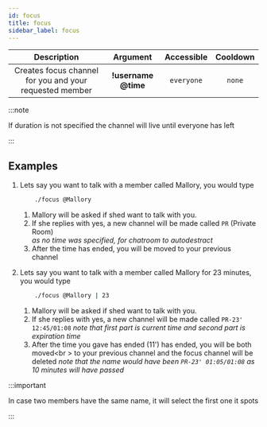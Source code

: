 ```yaml
---
id: focus
title: focus
sidebar_label: focus
---
```


|                       Description                       |      Argument       | Accessible | Cooldown |
| :-----------------------------------------------------: | :-----------------: | :--------: | :------: |
| Creates focus channel for you and your requested member | __!username @time__ | `everyone` |  `none`  |

:::note

If duration is not specified the channel will live until everyone has left

:::

## Examples


1. Lets say you want to talk with a member called Mallory, you would type
    ```bash
        ./focus @Mallory
    ```

    1. Mallory will be asked if shed want to talk with you.
    2. If she replies with yes, a new channel will be made called `PR` (Private Room)<br />
        _as no time was specified, for chatroom to autodestract_
    3. After the time has ended, you will be moved to your previous channel

2. Lets say you want to talk with a member called Mallory for 23 minutes, you would type

    ```bash
        ./focus @Mallory | 23
    ```

    1. Mallory will be asked if shed want to talk with you.
    2. If she replies with yes, a new channel will be made called `PR-23' 12:45/01:08`
       *note that first part is current time and second part is expiration time*
    3. After the time you gave has ended (11') has ended, you will be both moved<br \>
       to your previous channel and the focus channel will be deleted
       *note that the name would have been `PR-23' 01:05/01:08` as 10 minutes will have passed*

:::important

In case two members have the same name, it will select the first one it spots

:::